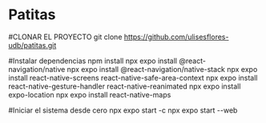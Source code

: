 # Patitas
#CLONAR EL PROYECTO
git clone https://github.com/ulisesflores-udb/patitas.git

#Instalar dependencias
npm install
npx expo install @react-navigation/native
npx expo install @react-navigation/native-stack
npx expo install react-native-screens react-native-safe-area-context
npx expo install react-native-gesture-handler react-native-reanimated
npx expo install expo-location
npx expo install react-native-maps

#Iniciar el sistema desde cero
npx expo start -c
npx expo start --web

